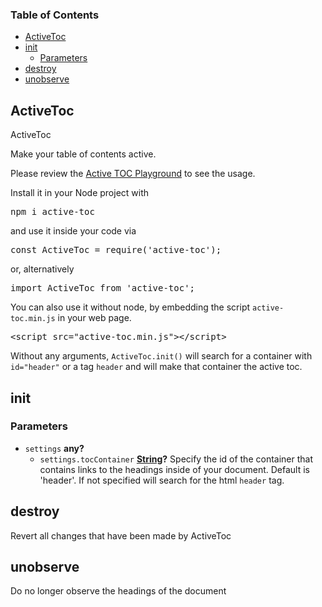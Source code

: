 <!-- Generated by documentation.js. Update this documentation by updating the source code. -->

### Table of Contents

-   [ActiveToc][1]
-   [init][2]
    -   [Parameters][3]
-   [destroy][4]
-   [unobserve][5]

## ActiveToc

ActiveToc

Make your table of contents active.

Please review the [Active TOC Playground][6] to see the usage.

Install it in your Node project with 

<pre>
npm i active-toc
</pre>

and use it inside your code via 

<pre>
const ActiveToc = require('active-toc');
</pre>

or, alternatively 

<pre>
import ActiveToc from 'active-toc';
</pre>

You can also use it without node, by embedding the script <code>active-toc.min.js</code> in your web page.

<pre>
&lt;script src="active-toc.min.js">&lt;/script>
</pre> 

 Without any arguments, <code>ActiveToc.init()</code> will search for a container
 with <code>id="header"</code> or a tag <code>header</code> and will make that container the active toc.

## init

### Parameters

-   `settings` **any?** 
    -   `settings.tocContainer` **[String][7]?** Specify the id of the container that contains links to the headings inside of your document. Default is 'header'. If not specified will search for the html <code>header</code> tag.

## destroy

Revert all changes that have been made by ActiveToc

## unobserve

Do no longer observe the headings of the document

[1]: #activetoc

[2]: #init

[3]: #parameters

[4]: #destroy

[5]: #unobserve

[6]: https://htmlpreview.github.io/?https://github.com/ulfschneider/active-toc/blob/master/active-toc.html

[7]: https://developer.mozilla.org/docs/Web/JavaScript/Reference/Global_Objects/String
